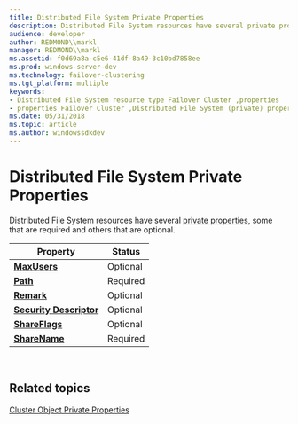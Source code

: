 ```yaml
---
title: Distributed File System Private Properties
description: Distributed File System resources have several private properties, some that are required and others that are optional.
audience: developer
author: REDMOND\\markl
manager: REDMOND\\markl
ms.assetid: f0d69a8a-c5e6-41df-8a49-3c10bd7858ee
ms.prod: windows-server-dev
ms.technology: failover-clustering
ms.tgt_platform: multiple
keywords:
- Distributed File System resource type Failover Cluster ,properties
- properties Failover Cluster ,Distributed File System (private) properties
ms.date: 05/31/2018
ms.topic: article
ms.author: windowssdkdev
---
```


# Distributed File System Private Properties

Distributed File System resources have several [private properties](private-properties.md), some that are required and others that are optional.



| Property                                                                   | Status   |
|----------------------------------------------------------------------------|----------|
| [**MaxUsers**](distributed-file-system-maxusers.md)                       | Optional |
| [**Path**](distributed-file-system-path.md)                               | Required |
| [**Remark**](distributed-file-system-remark.md)                           | Optional |
| [**Security Descriptor**](distributed-file-system-security-descriptor.md) | Optional |
| [**ShareFlags**](shareflags.md)                                           | Optional |
| [**ShareName**](distributed-file-system-sharename.md)                     | Required |



 

## Related topics

<dl> <dt>

[Cluster Object Private Properties](private-properties-ref.md)
</dt> </dl>

 

 





